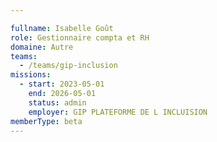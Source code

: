 ```yaml
---

fullname: Isabelle Goût 
role: Gestionnaire compta et RH 
domaine: Autre
teams:
  - /teams/gip-inclusion
missions:
  - start: 2023-05-01
    end: 2026-05-01
    status: admin
    employer: GIP PLATEFORME DE L INCLUISION
memberType: beta
---
```



